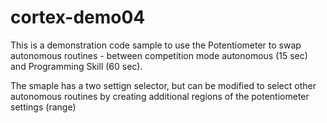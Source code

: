 # cortex-demo04

This is a demonstration code sample to use the Potentiometer to swap autonomous routines - between competition mode autonomous (15 sec) and Programming Skill (60 sec).

The smaple has a two settign selector, but can be modified to select other autonomous routines by creating additional regions of the potentiometer settings (range)
